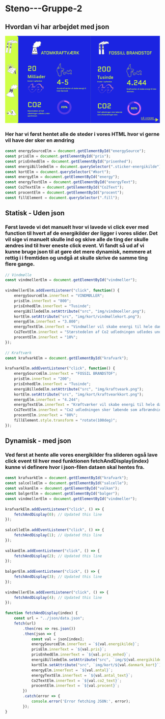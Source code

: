 # Steno---Gruppe-2

## Hvordan vi har arbejdet med json

![færdig sammenlignings spil](img/readme/sammenlign.png)


### Her har vi først hentet alle de steder i vores HTML hvor vi gerne vil have der sker en ændring

```Javascript
const energySourceElm = document.getElementById("energySource");
const prisElm = document.getElementById("pris");
const prisEnhedElm = document.getElementById("prisenhed");
const energiBilledeElm = document.querySelector(".sticker-energikilde");
const kortElm = document.querySelector("#kort");
const energyElm = document.getElementById("energy");
const energyTextElm = document.getElementById("energyText");
const Co2TextElm = document.getElementById("Co2Text");
const procentElm = document.getElementById("procent");
const fillElement = document.querySelector(".fill");
```

## Statisk - Uden json
### Først lavede vi det manuelt hvor vi lavede vi click ever med function til hvert af de energikilder der ligger i vores slider. Det vil sige vi manuelt skulle ind og skive alle de ting der skulle ændres ind til hver eneste click event. Vi fandt så ud af vi kunne bruge json til at gøre det mere dynamisk, nemmere at rettig i i fremtiden og undgå at skulle skrive de samme ting flere gange.

```Javascript
// Vindmølle
const vindmellerElm = document.getElementById("vindmeller");

vindmellerElm.addEventListener("click", function() {
    energySourceElm.innerText = "VINDMØLLER";
    prisElm.innerText = "800";
    prisEnhedElm.innerText = "Tusinde";
    energiBilledeElm.setAttribute("src", "img/vindmoeller.png");
    kortElm.setAttribute("src", "img/kort/vindmøllekort.png");
    energyElm.innerText = "3.800";
    energyTextElm.innerText = "Vindmøller vil skabe energi til hele danmark.";
    Co2TextElm.innerText = "Størstedelen af Co2 udledningen udledes under oprettelsen.";
    procentElm.innerText = "10%";
});

// Kraftværk
const krafvarkElm = document.getElementById("krafvark");

krafvarkElm.addEventListener("click", function() {
    energySourceElm.innerText = "FOSSIL BRANDSTOF";
    prisElm.innerText = "200";
    prisEnhedElm.innerText = "Tusinde";
    energiBilledeElm.setAttribute("src", "img/kraftveark.png");
    kortElm.setAttribute("src", "img/kort/kraftvearkkort.png");
    energyElm.innerText = "4.244";
    energyTextElm.innerText = "Kræftværker vil skabe energi til hele danmark.";
    Co2TextElm.innerText = "Co2 udledningen sker løbende som afbrændningen sker.";
    procentElm.innerText = "80%";
    fillElement.style.transform = "rotate(100deg)";
});
```
## Dynamisk - med json
### Ved først at hente alle vores energikilder fra slideren også lave click event til hver med funktionen fetchAndDisplay(index) kunne vi definere hvor i json-filen dataen skal hentes fra.

```Javascript
const krafvarkElm = document.getElementById("krafvark");
const salcelleElm = document.getElementById("salcelle");
const valkanElm = document.getElementById("valkan");
const balgerElm = document.getElementById("balger");
const vindmellerElm = document.getElementById("vindmeller");

krafvarkElm.addEventListener("click", () => {
    fetchAndDisplay(0); // Updated this line
});

salcelleElm.addEventListener("click", () => {
    fetchAndDisplay(1); // Updated this line
});

valkanElm.addEventListener("click", () => {
    fetchAndDisplay(2); // Updated this line
});

balgerElm.addEventListener("click", () => {
    fetchAndDisplay(3); // Updated this line
});

vindmellerElm.addEventListener("click", () => {
    fetchAndDisplay(4); // Updated this line
});

function fetchAndDisplay(index) {
    const url = "../json/data.json";
    fetch(url)
        .then(res => res.json())
        .then(json => {
            const val = json[index];
            energySourceElm.innerText = `${val.energikilde}`;
            prisElm.innerText = `${val.pris}`;
            prisEnhedElm.innerText = `${val.pris_enhed}`;
            energiBilledeElm.setAttribute("src", `img/${val.energikilde_billede}`);
            kortElm.setAttribute("src", `img/kort/${val.danmark_kort}`);
            energyElm.innerText = `${val.antal}`;
            energyTextElm.innerText = `${val.antal_text}`;
            Co2TextElm.innerText = `${val.co2_text}`;
            procentElm.innerText = `${val.procent}`;
        })
        .catch(error => {
            console.error('Error fetching JSON:', error);
        });
}
```
